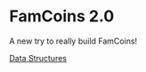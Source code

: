 # FamCoins 2.0
A new try to really build FamCoins!

[Data Structures](https://github.com/JupiterPi/FamCoins-2.0/wiki/Data-Structures)
